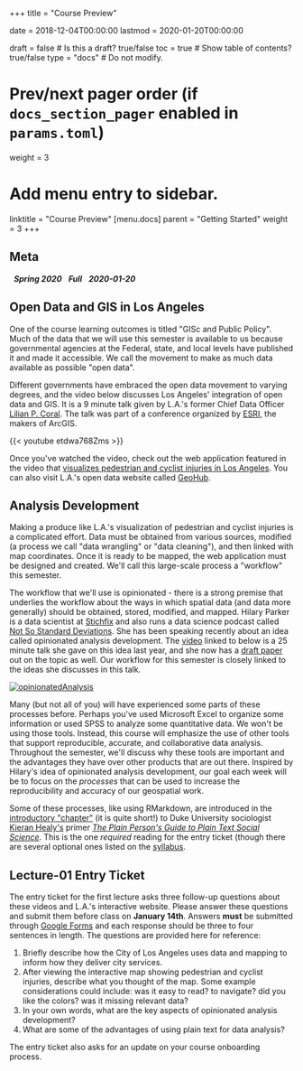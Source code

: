 +++
title = "Course Preview"

date = 2018-12-04T00:00:00
lastmod = 2020-01-20T00:00:00

draft = false  # Is this a draft? true/false
toc = true  # Show table of contents? true/false
type = "docs"  # Do not modify.

# Prev/next pager order (if `docs_section_pager` enabled in `params.toml`)
weight = 3

# Add menu entry to sidebar.
linktitle = "Course Preview"
[menu.docs]
  parent = "Getting Started"
  weight = 3
+++

## Meta
<i class="meta-badge semester-sp19"><i class="far fa-calendar-alt fa-lg"></i>&nbsp; **Spring 2020** </i> 
<i class="meta-badge progress-full"><i class="fas fa-tasks fa-lg"></i>&nbsp; **Full** </i> 
<i class="meta-badge progress-update"><i class="far fa-clock fa-lg"></i>&nbsp; **2020-01-20** </i>

## Open Data and GIS in Los Angeles
One of the course learning outcomes is titled "GISc and Public Policy". Much of the data that we will use this semester is available to us because governmental agencies at the Federal, state, and local levels have published it and made it accessible. We call the movement to make as much data available as possible "open data". 

Different governments have embraced the open data movement to varying degrees, and the video below discusses Los Angeles' integration of open data and GIS. It is a 9 minute talk given by L.A.'s former Chief Data Officer [Lilian P. Coral](https://twitter.com/lcoral). The talk was part of a conference organized by [ESRI](https://www.esri.com/en-us/home), the makers of ArcGIS.

{{< youtube etdwa768Zms >}}
<p> </p>

Once you've watched the video, check out the web application featured in the video that [visualizes pedestrian and cyclist injuries in Los Angeles](http://ladot.maps.arcgis.com/apps/MapJournal/index.html?appid=a45d3efd7b1d4ef49f362caadb4754b0). You can also visit L.A.'s open data website called [GeoHub](http://geohub.lacity.org).

## Analysis Development
Making a produce like L.A.'s visualization of pedestrian and cyclist injuries is a complicated effort. Data must be obtained from various sources, modified (a process we call "data wrangling" or "data cleaning"), and then linked with map coordinates. Once it is ready to be mapped, the web application must be designed and created. We'll call this large-scale process a "workflow" this semester. 

The workflow that we'll use is opinionated - there is a strong premise that underlies the workflow about the ways in which spatial data (and data more generally) should be obtained, stored, modified, and mapped. Hilary Parker is a data scientist at [Stichfix](http://stitchfix.com) and also runs a data science podcast called [Not So Standard Deviations](http://nssdeviations.com). She has been speaking recently about an idea called opinionated analysis development. The [video](https://www.rstudio.com/resources/videos/opinionated-analysis-development/) linked to below is a 25 minute talk she gave on this idea last year, and she now has a [draft paper](https://peerj.com/preprints/3210/) out on the topic as well. Our workflow for this semester is closely linked to the ideas she discusses in this talk.

[![opinionatedAnalysis](/opinionatedAnalysis.png)](https://www.rstudio.com/resources/videos/opinionated-analysis-development/)

<p> </p>

Many (but not all of you) will have experienced some parts of these processes before. Perhaps you've used Microsoft Excel to organize some information or used SPSS to analyze some quantitative data. We won't be using those tools. Instead, this course will emphasize the use of other tools that support reproducible, accurate, and collaborative data analysis. Throughout the semester, we'll discuss why these tools are important and the advantages they have over other products that are out there. Inspired by Hilary's idea of opinionated analysis development, our goal each week will be to focus on the *processes* that can be used to increase the reproducibility and accuracy of our geospatial work.

Some of these processes, like using RMarkdown, are introduced in the [introductory "chapter"](http://plain-text.co) (it is quite short!) to Duke University sociologist [Kieran Healy's](http://kieranhealy.org) primer [*The Plain Person's Guide to Plain Text Social Science*](http://plain-text.co). This is the one *required* reading for the entry ticket (though there are several optional ones listed on the [syllabus](https://slu-soc5650.github.io/syllabus/course-preview.html).

## Lecture-01 Entry Ticket
The entry ticket for the first lecture asks three follow-up questions about these videos and L.A.'s interactive website. Please answer these questions and submit them before class on **January 14th**. Answers **must** be submitted through [Google Forms](https://forms.gle/9ikcLHuK93RmYyfC8) and each response should be three to four sentences in length. The questions are provided here for reference:

1. Briefly describe how the City of Los Angeles uses data and mapping to inform how they deliver city services.
2. After viewing the interactive map showing pedestrian and cyclist injuries, describe what you thought of the map. Some example considerations could include: was it easy to read? to navigate? did you like the colors? was it missing relevant data?
3. In your own words, what are the key aspects of opinionated analysis development?
4. What are some of the advantages of using plain text for data analysis?

The entry ticket also asks for an update on your course onboarding process.
